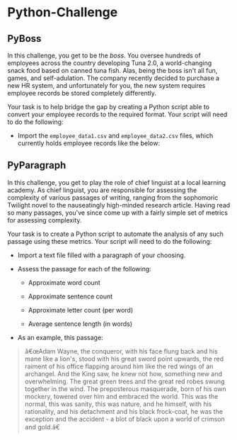 # Python-Challenge


## PyBoss

In this challenge, you get to be the _boss_. You oversee hundreds of employees across the country developing Tuna 2.0, a world-changing snack food based on canned tuna fish. Alas, being the boss isn't all fun, games, and self-adulation. The company recently decided to purchase a new HR system, and unfortunately for you, the new system requires employee records be stored completely differently.

Your task is to help bridge the gap by creating a Python script able to convert your employee records to the required format. Your script will need to do the following:

* Import the `employee_data1.csv` and `employee_data2.csv` files, which currently holds employee records like the below:



## PyParagraph

In this challenge, you get to play the role of chief linguist at a local learning academy. As chief linguist, you are responsible for assessing the complexity of various passages of writing, ranging from the sophomoric Twilight novel to the nauseatingly high-minded research article. Having read so many passages, you've since come up with a fairly simple set of metrics for assessing complexity.

Your task is to create a Python script to automate the analysis of any such passage using these metrics. Your script will need to do the following:

* Import a text file filled with a paragraph of your choosing.

* Assess the passage for each of the following:

  * Approximate word count

  * Approximate sentence count

  * Approximate letter count (per word)

  * Average sentence length (in words)

* As an example, this passage:

> â€œAdam Wayne, the conqueror, with his face flung back and his mane like a lion's, stood with his great sword point upwards, the red raiment of his office flapping around him like the red wings of an archangel. And the King saw, he knew not how, something new and overwhelming. The great green trees and the great red robes swung together in the wind. The preposterous masquerade, born of his own mockery, towered over him and embraced the world. This was the normal, this was sanity, this was nature, and he himself, with his rationality, and his detachment and his black frock-coat, he was the exception and the accident - a blot of black upon a world of crimson and gold.â€
